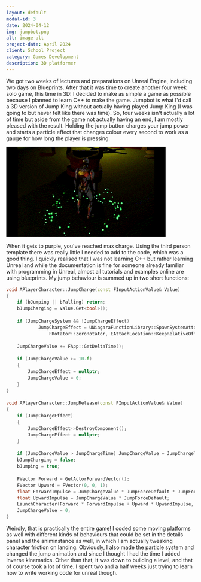 ```yaml
---
layout: default
modal-id: 3
date: 2024-04-12
img: jumpbot.png
alt: image-alt
project-date: April 2024
client: School Project
category: Games Development
description: 3D platformer
---
```

We got two weeks of lectures and preparations on Unreal Engine, including two days on Blueprints. After that
it was time to create another four week solo game, this time in 3D!
I decided to make as simple a game as possible because I planned to learn C++ to make the game. Jumpbot is
what I'd call a 3D version of Jump King without actually having played Jump King (I was going to but never
felt like there was time). So, four weeks isn't actually a lot of time but aside from the game not actually
having an end, I am mostly pleased with the result.
Holding the jump button charges your jump power and starts a particle effect that changes colour every second
to work as a gauge for how long the player is pressing.

![Gif of jumpbot charging and jumping](img/portfolio/Jumpbot/botjumping.gif "I can see my house from heeeeere!")

When it gets to purple, you've reached max charge.
Using the third person template there was really little I needed to add to the code, which was a good thing.
I quickly realised that I was not learning C++ but rather learning Unreal and while the documentation is fine
for someone already familiar with programming in Unreal, almost all tutorials and examples online are using
blueprints. My jump behaviour is summed up in two short functions:

````cpp
void APlayerCharacter::JumpCharge(const FInputActionValue& Value)
{
	if (bJumping || bFalling) return;
	bJumpCharging = Value.Get<bool>();

	if (JumpChargeSystem && !JumpChargeEffect)
			JumpChargeEffect = UNiagaraFunctionLibrary::SpawnSystemAttached(JumpChargeSystem, GetMesh(), "spine_05", JumpChargeEffectOffset,
				FRotator::ZeroRotator, EAttachLocation::KeepRelativeOffset, true, true, ENCPoolMethod::None, true);

	JumpChargeValue += FApp::GetDeltaTime();

	if (JumpChargeValue >= 10.f)
	{
		JumpChargeEffect = nullptr;
		JumpChargeValue = 0;
	}
}

void APlayerCharacter::JumpRelease(const FInputActionValue& Value)
{
	if (JumpChargeEffect)
	{
		JumpChargeEffect->DestroyComponent();
		JumpChargeEffect = nullptr;
	}

	if (JumpChargeValue > JumpChargeTime) JumpChargeValue = JumpChargeTime;
	bJumpCharging = false;
	bJumping = true;
	
	FVector Forward = GetActorForwardVector();
	FVector Upward = FVector(0, 0, 1);
	float ForwardImpulse = JumpChargeValue * JumpForceDefault * JumpForwardRatio;
	float UpwardImpulse = JumpChargeValue * JumpForceDefault;
	LaunchCharacter(Forward * ForwardImpulse + Upward * UpwardImpulse, true, true);
	JumpChargeValue = 0;
}
````

Weirdly, that is practically the entire game! I coded some moving platforms as well with different kinds of
behaviours that could be set in the details panel and the animinstance as well, in which I am actually
tweaking character friction on landing. Obviously, I also made the particle system and changed the jump
animation and since I thought I had the time I added inverse kinematics. Other than that, it was down to
building a level, and that of course took a lot of time. I spent two and a half weeks just trying to learn
how to write working code for unreal though.